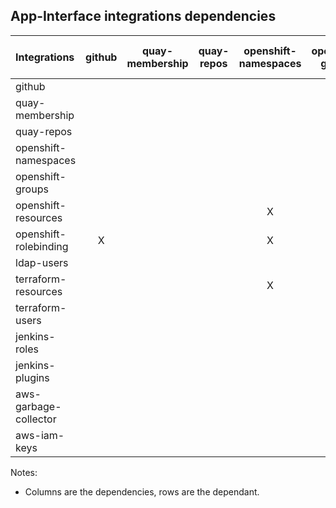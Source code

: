 ## App-Interface integrations dependencies

| Integrations | github | quay-membership | quay-repos | openshift-namespaces | openshift-groups | openshift-resources | openshift-rolebinding | ldap-users | terraform-resources | terraform-users | jenkins-roles | jenkins-plugins | aws-garbage-collector | aws-iam-keys |
| :-------------------- | :-: | :-: | :-: | :-: | :-: | :-: | :-: | :-: | :-: | :-: | :-: | :-: | :-: | :-: |
| github                |     |     |     |     |     |     |     |  X  |     |     |     |     |     |     |
| quay-membership       |     |     |     |     |     |     |     |  X  |     |     |     |     |     |     |
| quay-repos            |     |     |     |     |     |     |     |  X  |     |     |     |     |     |     |
| openshift-namespaces  |     |     |     |     |     |     |     |     |     |     |     |     |     |     |
| openshift-groups      |     |     |     |     |     |     |     |  X  |     |     |     |     |     |     |
| openshift-resources   |     |     |     |  X  |     |     |     |     |     |     |     |     |     |     |
| openshift-rolebinding |  X  |     |     |  X  |     |     |     |  X  |     |     |     |     |     |     |
| ldap-users            |     |     |     |     |     |     |     |     |     |     |     |     |     |     |
| terraform-resources   |     |     |     |  X  |     |     |     |     |     |     |     |     |     |     |
| terraform-users       |     |     |     |     |     |     |     |  X  |     |     |     |     |     |     |
| jenkins-roles         |     |     |     |     |     |     |     |  X  |     |     |     |     |     |     |
| jenkins-plugins       |     |     |     |     |     |     |     |     |     |     |     |     |     |     |
| aws-garbage-collector |     |     |     |     |     |     |     |     |  X  |  X  |     |     |     |     |
| aws-iam-keys          |     |     |     |     |     |     |     |     |     |     |     |     |     |     |

Notes:
* Columns are the dependencies, rows are the dependant.
